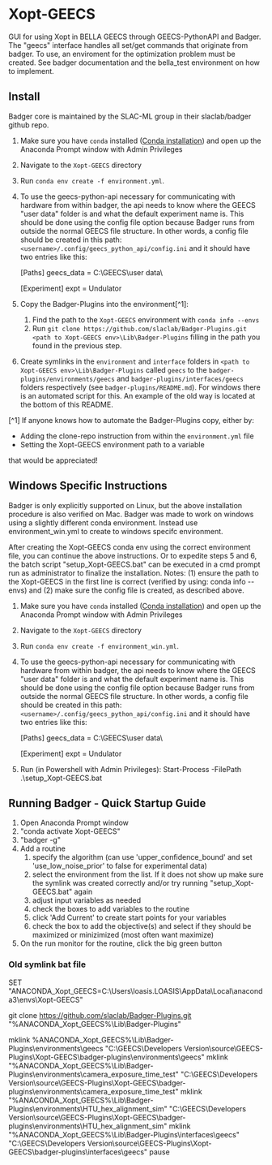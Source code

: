 # Xopt-GEECS
GUI for using Xopt in BELLA GEECS through GEECS-PythonAPI and Badger. The "geecs" interface handles all set/get commands that originate from badger. To use, an enviroment for the optimization problem must be created. See badger documentation and the bella_test environment on how to implement. 

## Install
Badger core is maintained by the SLAC-ML group in their slaclab/badger github repo. 

1. Make sure you have `conda` installed ([Conda installation](https://docs.conda.io/projects/conda/en/stable/user-guide/install/index.html)) and open up the Anaconda Prompt window with Admin Privileges
2. Navigate to the `Xopt-GEECS` directory
3. Run `conda env create -f environment.yml`.
4. To use the geecs-python-api necessary for communicating with hardware from within badger, the api needs to know where the GEECS "user data" folder is and what the default experiment name is. This should be done using the config file option because Badger runs from outside the normal GEECS file structure. In other words, a config file should be created in this path: `<username>/.config/geecs_python_api/config.ini` and it should have two entries like this:

	[Paths]
	geecs_data = C:\GEECS\user data\

	[Experiment]
	expt = Undulator

5. Copy the Badger-Plugins into the environment[^1]:
    1. Find the path to the `Xopt-GEECS` environment with `conda info --envs`
    2. Run `git clone https://github.com/slaclab/Badger-Plugins.git <path to Xopt-GEECS env>\Lib\Badger-Plugins` filling in the path you found in the previous step.
6. Create symlinks in the `environment` and `interface` folders in `<path to Xopt-GEECS env>\Lib\Badger-Plugins` called `geecs` to the `badger-plugins/environments/geecs` and  `badger-plugins/interfaces/geecs` folders respectively (see `badger-plugins/README.md`).  For windows there is an automated script for this.  An example of the old way is located at the bottom of this README.

[^1] If anyone knows how to automate the Badger-Plugins copy, either by:
* Adding the clone-repo instruction from within the `environment.yml` file
* Setting the Xopt-GEECS environment path to a variable

that would be appreciated!

## Windows Specific Instructions
Badger is only explicitly supported on Linux, but the above installation procedure is also verified on Mac. Badger was made to work on windows using a slightly different conda environment. Instead use environment_win.yml to create to windows specifc environment.

After creating the Xopt-GEECS conda env using the correct environment file, you can continue the above instructions. Or to expedite steps 5 and 6, the batch script "setup_Xopt-GEECS.bat" can be executed in a cmd prompt run as administrator to finalize the installation. Notes: (1) ensure the path to the Xopt-GEECS in the first line is correct (verified by using: conda info --envs) and (2) make sure the config file is created, as described above.

1. Make sure you have `conda` installed ([Conda installation](https://docs.conda.io/projects/conda/en/stable/user-guide/install/index.html)) and open up the Anaconda Prompt window with Admin Privileges
2. Navigate to the `Xopt-GEECS` directory
3. Run `conda env create -f environment_win.yml`.
4. To use the geecs-python-api necessary for communicating with hardware from within badger, the api needs to know where the GEECS "user data" folder is and what the default experiment name is. This should be done using the config file option because Badger runs from outside the normal GEECS file structure. In other words, a config file should be created in this path: `<username>/.config/geecs_python_api/config.ini` and it should have two entries like this:

	[Paths]
	geecs_data = C:\GEECS\user data\

	[Experiment]
	expt = Undulator

5. Run (in Powershell with Admin Privileges):
	Start-Process -FilePath .\setup_Xopt-GEECS.bat

## Running Badger - Quick Startup Guide
1. Open Anaconda Prompt window
2. "conda activate Xopt-GEECS"
3. "badger -g"
4. Add a routine
	1. specify the algorithm (can use 'upper_confidence_bound' and set 'use_low_noise_prior' to false for experimental data)
 	2. select the environment from the list.  If it does not show up make sure the symlink was created correctly and/or try running "setup_Xopt-GEECS.bat" again
  	3. adjust input variables as needed
   	4. check the boxes to add variables to the routine
   	5. click 'Add Current' to create start points for your variables
   	6. check the box to add the objective(s) and select if they should be maximized or minizimized (most often want maximize)
5. On the run monitor for the routine, click the big green button

### Old symlink bat file
SET "ANACONDA_Xopt_GEECS=C:\Users\loasis.LOASIS\AppData\Local\anaconda3\envs\Xopt-GEECS"

git clone https://github.com/slaclab/Badger-Plugins.git "%ANACONDA_Xopt_GEECS%\Lib\Badger-Plugins"

mklink %ANACONDA_Xopt_GEECS%\Lib\Badger-Plugins\environments\geecs "C:\GEECS\Developers Version\source\GEECS-Plugins\Xopt-GEECS\badger-plugins\environments\geecs" mklink "%ANACONDA_Xopt_GEECS%\Lib\Badger-Plugins\environments\camera_exposure_time_test" "C:\GEECS\Developers Version\source\GEECS-Plugins\Xopt-GEECS\badger-plugins\environments\camera_exposure_time_test" mklink "%ANACONDA_Xopt_GEECS%\Lib\Badger-Plugins\environments\HTU_hex_alignment_sim" "C:\GEECS\Developers Version\source\GEECS-Plugins\Xopt-GEECS\badger-plugins\environments\HTU_hex_alignment_sim" mklink "%ANACONDA_Xopt_GEECS%\Lib\Badger-Plugins\interfaces\geecs" "C:\GEECS\Developers Version\source\GEECS-Plugins\Xopt-GEECS\badger-plugins\interfaces\geecs" pause
